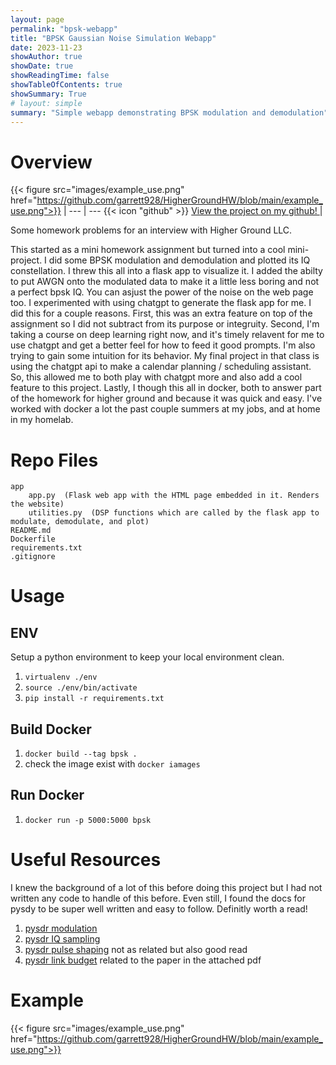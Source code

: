 ```yaml
---
layout: page
permalink: "bpsk-webapp"
title: "BPSK Gaussian Noise Simulation Webapp"
date: 2023-11-23
showAuthor: true
showDate: true
showReadingTime: false
showTableOfContents: true
showSummary: True
# layout: simple
summary: "Simple webapp demonstrating BPSK modulation and demodulation"
---
```


# Overview
{{< figure src="images/example_use.png" href="https://github.com/garrett928/HigherGroundHW/blob/main/example_use.png">}} | 
--- | ---
{{< icon "github" >}} [View the project on my github! ](https://github.com/garrett928/HigherGroundHW/tree/main) | 

Some homework problems for an interview with Higher Ground LLC. 

This started as a mini homework assignment but turned into a cool mini-project. I did some  BPSK modulation and demodulation and plotted its IQ constellation. I threw this all into a flask app to visualize it. I added the abilty to put AWGN onto the modulated data to make it a little less boring and not a perfect bpsk IQ. You can asjust the power of the noise on the web page too. I experimented with using chatgpt to generate the flask app for me. I did this for a couple reasons. First, this was an extra feature on top of the assignment so I did not subtract from its purpose or integruity. Second, I'm taking a course on deep learning right now, and it's timely relavent for me to use chatgpt and get a better feel for how to feed it good prompts. I'm also trying to gain some intuition for its behavior. My final project in that class is using the chatgpt api to make a calendar planning / scheduling assistant. So, this allowed me to both play with chatgpt more and also add a cool feature to this project. Lastly, I though this all in docker, both to answer part of the homework for higher ground and because it was quick and easy. I've worked with docker a lot the past couple summers at my jobs, and at home in my homelab.

# Repo Files
```
app  
    app.py  (Flask web app with the HTML page embedded in it. Renders the website)  
    utilities.py  (DSP functions which are called by the flask app to modulate, demodulate, and plot)  
README.md   
Dockerfile  
requirements.txt  
.gitignore  
```


# Usage
## ENV
Setup a python environment to keep your local environment clean.
1) `virtualenv ./env`
2) `source ./env/bin/activate`
3) `pip install -r requirements.txt`

## Build Docker
1) `docker build --tag bpsk .`
2) check the image exist with `docker iamages`
   
## Run Docker
1) `docker run -p 5000:5000 bpsk`

# Useful Resources
I knew the background of a lot of this before doing this project but I had not written any code to handle of this before. Even still, I found the docs for pysdy to be super well written and easy to follow. Definitly worth a read!

1) [pysdr modulation](https://pysdr.org/content/digital_modulation.html )
2) [pysdr IQ sampling](https://pysdr.org/content/sampling.html)
3) [pysdr pulse shaping](https://pysdr.org/content/pulse_shaping.html) not as related but also good read
4) [pysdr link budget](https://pysdr.org/content/link_budgets.html) related to the paper in the attached pdf

# Example
{{< figure src="images/example_use.png" href="https://github.com/garrett928/HigherGroundHW/blob/main/example_use.png">}}
